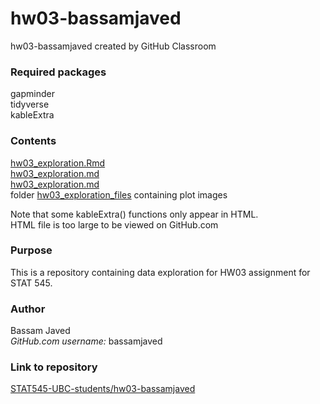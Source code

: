 # hw03-bassamjaved

hw03-bassamjaved created by GitHub Classroom

### Required packages

gapminder<br/>
tidyverse<br/>
kableExtra

### Contents

[hw03_exploration.Rmd](https://github.com/STAT545-UBC-students/hw03-bassamjaved/blob/master/hw03_exploration.Rmd)<br/>
[hw03_exploration.md](https://github.com/STAT545-UBC-students/hw03-bassamjaved/blob/master/hw03_exploration.md)<br/>[hw03_exploration.md](https://github.com/STAT545-UBC-students/hw03-bassamjaved/blob/master/hw03_exploration.html)<br/>
folder [hw03_exploration_files](https://github.com/STAT545-UBC-students/hw03-bassamjaved/tree/master/hw03_exploration_files/figure-gfm) containing plot images

Note that some kableExtra() functions only appear in HTML.<br/>
HTML file is too large to be viewed on GitHub.com

### Purpose

This is a repository containing data exploration for HW03 assignment for STAT 545.

### Author

Bassam Javed<br/>
_GitHub.com username\:_ bassamjaved

### Link to repository

[STAT545-UBC-students/hw03-bassamjaved](https://github.com/STAT545-UBC-students/hw03-bassamjaved)
